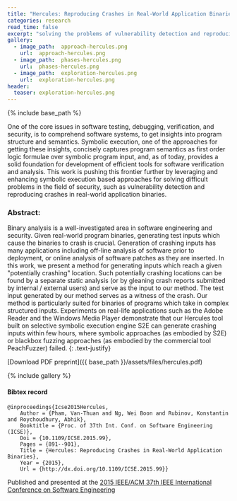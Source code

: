```yaml
---
title: "Hercules: Reproducing Crashes in Real-World Application Binaries"
categories: research
read_time: false
excerpt: "solving the problems of vulnerability detection and reproducing crashes in real-world application binaries using symbolic execution and binary analysis" 
gallery:
  - image_path:  approach-hercules.png
    url:  approach-hercules.png
  - image_path:  phases-hercules.png
    url:  phases-hercules.png
  - image_path:  exploration-hercules.png
    url:  exploration-hercules.png
header:
  teaser: exploration-hercules.png
---
```


{% include base_path %}

One of the core issues in software testing, debugging, verification, and security, is to comprehend software systems, to get insights into program structure and semantics. Symbolic execution, one of the approaches for getting these insights, concisely captures program semantics as first order logic formulae over symbolic program input, and, as of today, provides a solid foundation for development of efficient tools for software verification and analysis. This work is pushing this frontier further by leveraging and enhancing symbolic execution based approaches for solving difficult problems in the field of security, such as vulnerability detection and reproducing crashes in real-world application binaries.


### Abstract:

Binary analysis is a well-investigated area in software engineering and security. Given real-world program binaries, generating test inputs which cause the binaries to crash is crucial. Generation of crashing inputs has many applications including off-line analysis of software prior to deployment, or online analysis of software patches as they are inserted. In this work, we present a method for generating inputs which reach a given "potentially crashing" location. Such potentially crashing locations can be found by a separate static analysis (or by gleaning crash reports submitted by internal / external users) and serve as the input to our method. The test input generated by our method serves as a witness of the crash. Our method is particularly suited for binaries of programs which take in complex structured inputs. Experiments on real-life applications such as the Adobe Reader and the Windows Media Player demonstrate that our Hercules tool built on selective symbolic execution engine S2E can generate crashing inputs within few hours, where symbolic approaches (as embodied by S2E) or blackbox fuzzing approaches (as embodied by the commercial tool PeachFuzzer) failed.
{: .text-justify}

[Download PDF preprint]({{ base_path }}/assets/files/hercules.pdf)

{% include gallery  %}

#### Bibtex record
```
@inproceedings{Icse2015Hercules,
	Author = {Pham, Van-Thuan and Ng, Wei Boon and Rubinov, Konstantin and Roychoudhury, Abhik},
	Booktitle = {Proc. of 37th Int. Conf. on Software Engineering (ICSE)},
	Doi = {10.1109/ICSE.2015.99},
	Pages = {891--901},
	Title = {Hercules: Reproducing Crashes in Real-World Application Binaries},
	Year = {2015},
	Url = {http://dx.doi.org/10.1109/ICSE.2015.99}} 
```

Published and presented at the [2015 IEEE/ACM 37th IEEE International Conference on Software Engineering](http://2015.icse-conferences.org)

